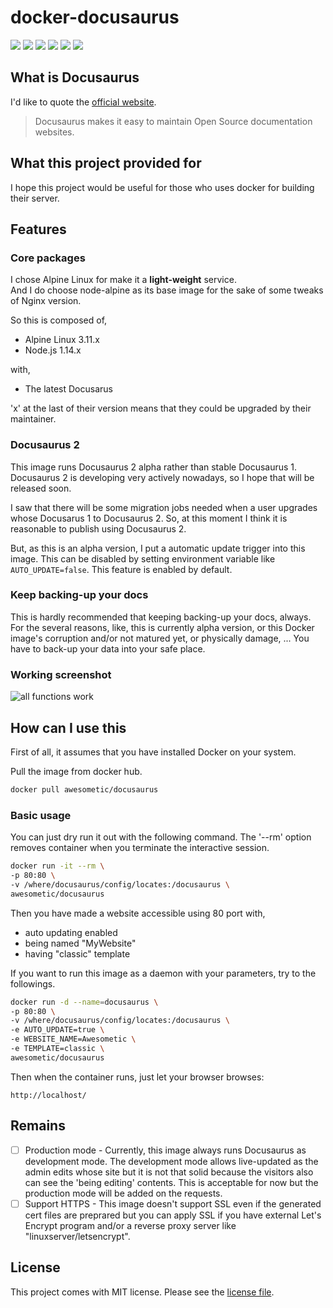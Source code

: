 # docker-docusaurus

![](https://img.shields.io/docker/automated/awesometic/docusaurus)
![](https://img.shields.io/docker/build/awesometic/docusaurus)
![](https://img.shields.io/microbadger/image-size/awesometic/docusaurus)
![](https://img.shields.io/microbadger/layers/awesometic/docusaurus)
![](https://img.shields.io/docker/pulls/awesometic/docusaurus)
![](https://img.shields.io/docker/stars/awesometic/docusaurus)

## What is Docusaurus

I'd like to quote the [official website](https://docusaurus.io/).  
> Docusaurus makes it easy to maintain Open Source documentation websites.

## What this project provided for

I hope this project would be useful for those who uses docker for building their server.  

## Features

### Core packages
I chose Alpine Linux for make it a **light-weight** service.  
And I do choose node-alpine as its base image for the sake of some tweaks of Nginx version.  

So this is composed of,

* Alpine Linux 3.11.x
* Node.js 1.14.x

with,

* The latest Docusarus

'x' at the last of their version means that they could be upgraded by their maintainer.

### Docusaurus 2

This image runs Docusaurus 2 alpha rather than stable Docusaurus 1. Docusaurus 2 is developing very actively nowadays, so I hope that will be released soon.

I saw that there will be some migration jobs needed when a user upgrades whose Docusarus 1 to Docusaurus 2. So, at this moment I think it is reasonable to publish using Docusaurus 2.

But, as this is an alpha version, I put a automatic update trigger into this image. This can be disabled by setting environment variable like `AUTO_UPDATE=false`. This feature is enabled by default.

### Keep backing-up your docs

This is hardly recommended that keeping backing-up your docs, always. For the several reasons, like, this is currently alpha version, or this Docker image's corruption and/or not matured yet, or physically damage, ... You have to back-up your data into your safe place.

### Working screenshot

![all functions work](docs/docker-docusaurus-home.png)

## How can I use this

First of all, it assumes that you have installed Docker on your system.  

Pull the image from docker hub.

```bash
docker pull awesometic/docusaurus
```

### Basic usage

You can just dry run it out with the following command. The '--rm' option removes container when you terminate the interactive session.

```bash
docker run -it --rm \
-p 80:80 \
-v /where/docusaurus/config/locates:/docusaurus \
awesometic/docusaurus
```

Then you have made a website accessible using 80 port with,
- auto updating enabled
- being named "MyWebsite"
- having "classic" template

If you want to run this image as a daemon with your parameters, try to the followings.

```bash
docker run -d --name=docusaurus \
-p 80:80 \
-v /where/docusaurus/config/locates:/docusaurus \
-e AUTO_UPDATE=true \
-e WEBSITE_NAME=Awesometic \
-e TEMPLATE=classic \
awesometic/docusaurus
```

Then when the container runs, just let your browser browses:

``` http
http://localhost/
```

## Remains

* [ ] Production mode - Currently, this image always runs Docusaurus as development mode. The development mode allows live-updated as the admin edits whose site but it is not that solid because the visitors also can see the 'being editing' contents. This is acceptable for now but the production mode will be added on the requests.
* [ ] Support HTTPS - This image doesn't support SSL even if the generated cert files are preprared but you can apply SSL if you have external Let's Encrypt program and/or a reverse proxy server like "linuxserver/letsencrypt".

## License

This project comes with MIT license. Please see the [license file](LICENSE).
